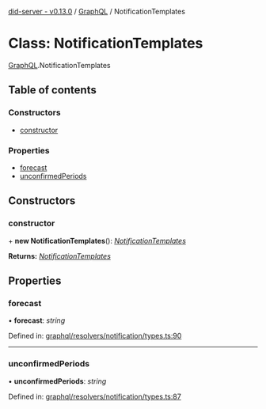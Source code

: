 [did-server - v0.13.0](../README.md) / [GraphQL](../modules/graphql.md) / NotificationTemplates

# Class: NotificationTemplates

[GraphQL](../modules/graphql.md).NotificationTemplates

## Table of contents

### Constructors

- [constructor](graphql.notificationtemplates.md#constructor)

### Properties

- [forecast](graphql.notificationtemplates.md#forecast)
- [unconfirmedPeriods](graphql.notificationtemplates.md#unconfirmedperiods)

## Constructors

### constructor

\+ **new NotificationTemplates**(): [*NotificationTemplates*](graphql.notificationtemplates.md)

**Returns:** [*NotificationTemplates*](graphql.notificationtemplates.md)

## Properties

### forecast

• **forecast**: *string*

Defined in: [graphql/resolvers/notification/types.ts:90](https://github.com/Puzzlepart/did/blob/dev/server/graphql/resolvers/notification/types.ts#L90)

___

### unconfirmedPeriods

• **unconfirmedPeriods**: *string*

Defined in: [graphql/resolvers/notification/types.ts:87](https://github.com/Puzzlepart/did/blob/dev/server/graphql/resolvers/notification/types.ts#L87)
